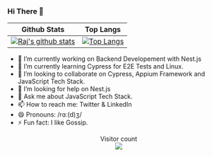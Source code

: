 ### Hi There 👋

Github Stats | Top Langs
-------------|----------
[![Raj's github stats](https://github-readme-stats.vercel.app/api?username=SinghRajKr&&count_private=true&show_icons=true&theme=radical)](https://github.com/SinghRajKr/github-readme-stats)|[![Top Langs](https://github-readme-stats.vercel.app/api/top-langs/?username=SinghRajKr&show_icons=true&theme=radical)](https://github.com/SinghRajKr/github-readme-stats)


- 🔭 I’m currently working on Backend Developement with Nest.js
- 🌱 I’m currently learning Cypress for E2E Tests and Linux.
- 👯 I’m looking to collaborate on Cypress, Appium Framework and JavaScript Tech Stack.
- 🤔 I’m looking for help on Nest.js
- 💬 Ask me about JavaScript Tech Stack.
- 📫 How to reach me: Twitter & LinkedIn
- 😄 Pronouns: /rɑː(d)ʒ/
- ⚡ Fun fact: I like Gossip.


<p align="center"> 
  Visitor count<br>
  <img src="https://profile-counter.glitch.me/SinghRajKr/count.svg" />
</p>

<!--
**SinghRajKr/SinghRajKr** is a ✨ _special_ ✨ repository because its `README.md` (this file) appears on your GitHub profile.
-->




